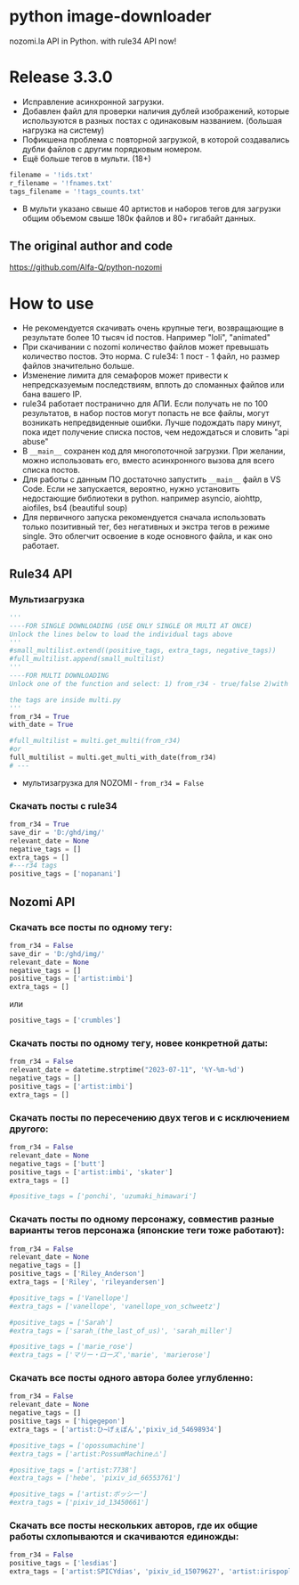 # python image-downloader

nozomi.la API in Python.
with rule34 API now!

# Release 3.3.0
- Исправление асинхронной загрузки.
- Добавлен файл для проверки наличия дублей изображений, которые используются в разных постах с одинаковым названием. (большая нагрузка на систему)
- Пофикшена проблема с повторной загрузкой, в которой создавались дубли файлов с другим порядковым номером.
- Ещё больше тегов в мульти. (18+)

``` python
filename = '!ids.txt'
r_filename = '!fnames.txt'
tags_filename = '!tags_counts.txt'
```
- В мульти указано свыше 40 артистов и наборов тегов для загрузки общим объемом свыше 180к файлов и 80+ гигабайт данных. 

## The original author and code
https://github.com/Alfa-Q/python-nozomi

# How to use
- Не рекомендуется скачивать очень крупные теги, возвращающие в результате более 10 тысяч id постов. Например "loli", "animated"
- При скачивании с nozomi количество файлов может превышать количество постов. Это норма. С rule34: 1 пост - 1 файл, но размер файлов значительно больше.
- Изменение лимита для семафоров может привести к непредсказуемым последствиям, вплоть до сломанных файлов или бана вашего IP.
- rule34 работает постранично для АПИ. Если получать не по 100 результатов, в набор постов могут попасть не все файлы, могут возникать непредвиденные ошибки. Лучше подождать пару минут, пока идет получение списка постов, чем недождаться и словить "api abuse"
- В ```__main__``` сохранен код для многопоточной загрузки. При желании, можно использовать его, вместо асинхронного вызова для всего списка постов.
- Для работы с данным ПО достаточно запустить ```__main__``` файл в VS Code. Если не запускается, вероятно, нужно установить недостающие библиотеки в python. например asyncio, aiohttp, aiofiles, bs4 (beautiful soup)
- Для первичного запуска рекомендуется сначала использовать только позитивный тег, без негативных и экстра тегов в режиме single. Это облегчит освоение в коде основного файла, и как оно работает.
## Rule34 API
### Мультизагрузка
``` python
'''
----FOR SINGLE DOWNLOADING (USE ONLY SINGLE OR MULTI AT ONCE)
Unlock the lines below to load the individual tags above
'''
#small_multilist.extend((positive_tags, extra_tags, negative_tags))
#full_multilist.append(small_multilist)
'''
----FOR MULTI DOWNLOADING
Unlock one of the function and select: 1) from_r34 - true/false 2)with date - true/false

the tags are inside multi.py
'''
from_r34 = True
with_date = True

#full_multilist = multi.get_multi(from_r34)
#or
full_multilist = multi.get_multi_with_date(from_r34)
# ---
```
- мультизагрузка для NOZOMI - ```from_r34 = False```
### Скачать посты c rule34
``` python
from_r34 = True
save_dir = 'D:/ghd/img/'
relevant_date = None
negative_tags = []
extra_tags = []
#---r34 tags
positive_tags = ['nopanani'] 
```
## Nozomi API
### Скачать все посты по одному тегу:
```python
from_r34 = False
save_dir = 'D:/ghd/img/'
relevant_date = None
negative_tags = []
positive_tags = ['artist:imbi']
extra_tags = []
```
или
```python
positive_tags = ['crumbles']
```
### Скачать посты по одному тегу, новее конкретной даты:
```python
from_r34 = False
relevant_date = datetime.strptime("2023-07-11", '%Y-%m-%d')
negative_tags = []
positive_tags = ['artist:imbi']
extra_tags = []
```
### Скачать посты по пересечению двух тегов и с исключением другого:
```python
from_r34 = False
relevant_date = None
negative_tags = ['butt']
positive_tags = ['artist:imbi', 'skater']
extra_tags = []

#positive_tags = ['ponchi', 'uzumaki_himawari']
```
### Скачать посты по одному персонажу, совместив разные варианты тегов персонажа (японские теги тоже работают):
```python
from_r34 = False
relevant_date = None
negative_tags = []
positive_tags = ['Riley_Anderson']
extra_tags = ['Riley', 'rileyandersen']

#positive_tags = ['Vanellope']
#extra_tags = ['vanellope', 'vanellope_von_schweetz']

#positive_tags = ['Sarah']
#extra_tags = ['sarah_(the_last_of_us)', 'sarah_miller']

#positive_tags = ['marie_rose']
#extra_tags = ['マリー・ローズ','marie', 'marierose']
```
### Скачать все посты одного автора более углубленно:
```python
from_r34 = False
relevant_date = None
negative_tags = []
positive_tags = ['higegepon']
extra_tags = ['artist:ひ~げぇぽん','pixiv_id_54698934']

#positive_tags = ['opossumachine']
#extra_tags = ['artist:PossumMachine⚠️']

#positive_tags = ['artist:7738']
#extra_tags = ['hebe', 'pixiv_id_66553761']

#positive_tags = ['artist:ボッシー']
#extra_tags = ['pixiv_id_13450661']
```
### Скачать все посты нескольких авторов, где их общие работы схлопываются и скачиваются единожды:
```python
from_r34 = False
positive_tags = ['lesdias']
extra_tags = ['artist:SPICYdias', 'pixiv_id_15079627', 'artist:irispoplar', 'irispoplar', 'pixiv_id_25423811']
```
